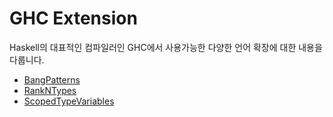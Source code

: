 # GHC Extension

Haskell의 대표적인 컴파일러인 GHC에서 사용가능한 다양한 언어 확장에 대한 내용을 다룹니다.

- [BangPatterns](BangPatterns.md)  
- [RankNTypes](RankNTypes.md)  
- [ScopedTypeVariables](ScopedTypeVariables.md)  
